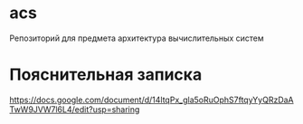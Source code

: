 # acs
Репозиторий для предмета архитектура вычислительных систем

# Пояснительная записка
https://docs.google.com/document/d/14ltqPx_gla5oRuOphS7ftqyYyQRzDaATwW9JVW7l6L4/edit?usp=sharing
